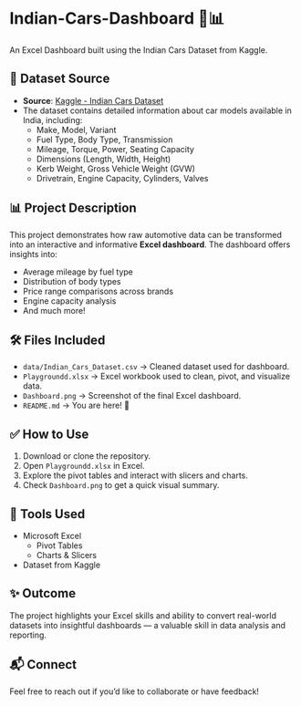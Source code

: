 # Indian-Cars-Dashboard 🚗📊

An Excel Dashboard built using the Indian Cars Dataset from Kaggle.

## 📂 Dataset Source

- **Source**: [Kaggle - Indian Cars Dataset](https://www.kaggle.com/datasets/medhekarabhinav5/indian-cars-dataset)
- The dataset contains detailed information about car models available in India, including:
  - Make, Model, Variant
  - Fuel Type, Body Type, Transmission
  - Mileage, Torque, Power, Seating Capacity
  - Dimensions (Length, Width, Height)
  - Kerb Weight, Gross Vehicle Weight (GVW)
  - Drivetrain, Engine Capacity, Cylinders, Valves

## 📊 Project Description

This project demonstrates how raw automotive data can be transformed into an interactive and informative **Excel dashboard**. The dashboard offers insights into:

- Average mileage by fuel type
- Distribution of body types
- Price range comparisons across brands
- Engine capacity analysis
- And much more!

## 🛠 Files Included

- `data/Indian_Cars_Dataset.csv` → Cleaned dataset used for dashboard.
- `Playgroundd.xlsx` → Excel workbook used to clean, pivot, and visualize data.
- `Dashboard.png` → Screenshot of the final Excel dashboard.
- `README.md` → You are here! 📖

## ✅ How to Use

1. Download or clone the repository.
2. Open `Playgroundd.xlsx` in Excel.
3. Explore the pivot tables and interact with slicers and charts.
4. Check `Dashboard.png` to get a quick visual summary.

## 📌 Tools Used

- Microsoft Excel
  - Pivot Tables
  - Charts & Slicers
- Dataset from Kaggle

## ✨ Outcome

The project highlights your Excel skills and ability to convert real-world datasets into insightful dashboards — a valuable skill in data analysis and reporting.


## 📬 Connect

Feel free to reach out if you’d like to collaborate or have feedback!



